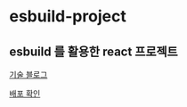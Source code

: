 # esbuild-project

## esbuild 를 활용한 react 프로젝트

[기술 블로그](https://velog.io/@bard/esbuild-%EC%82%AC%EC%9A%A9%ED%95%B4%EB%B3%B4%EC%9E%90-yarn-berry)

[배포 확인](https://prove-ability.github.io/esbuild-project/public/)
